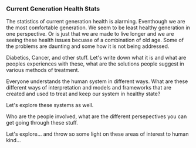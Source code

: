 ### Current Generation Health Stats
  
The statistics of current generation health is alarming. Eventhough we are the most comfortable generation. We seem to be least healthy generation in one perspective. Or is just that we are made to live longer and we are seeing these health issues becuase of a combination of old age. Some of the problems are daunting and some how it is not being addressed.  

Diabetics, Cancer, and other stuff. Let's write down what it is and what are peoples experiences with these, what are the solutions people suggest in various methods of treatment.   

Everyone understands the human system in different ways. What are these different ways of interpretation and models and frameworks that are created and used to treat and keep our system in healthy state?  

Let's explore these systems as well.  

Who are the people involved, what are the different persepectives you can get going through these stuff.   

Let's explore... and throw so some light on these areas of interest to human kind...   


